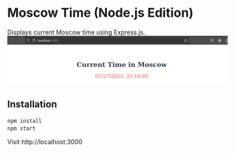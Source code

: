 # Moscow Time (Node.js Edition)

Displays current Moscow time using Express.js.
![Demo](./assets/screenshot1.png)


## Installation
```bash
npm install
npm start
```
Visit http://localhost:3000
